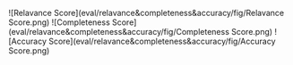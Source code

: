 ![Relavance Score](eval/relavance&completeness&accuracy/fig/Relavance Score.png)
![Completeness Score](eval/relavance&completeness&accuracy/fig/Completeness Score.png)
![Accuracy Score](eval/relavance&completeness&accuracy/fig/Accuracy Score.png)

